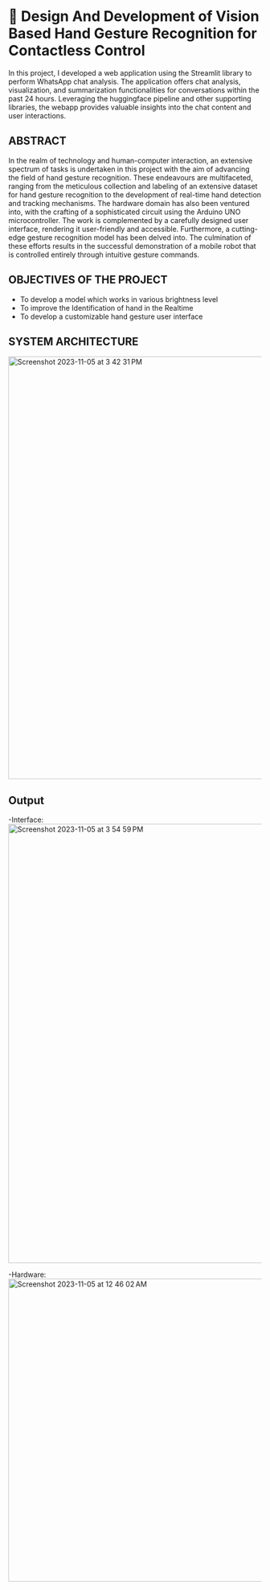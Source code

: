 
# 👋 Design And Development of Vision Based Hand Gesture Recognition for Contactless Control

In this project, I developed a web application using the Streamlit library to perform WhatsApp chat analysis. The application offers chat analysis, visualization, and summarization functionalities for conversations within the past 24 hours. Leveraging the huggingface pipeline and other supporting libraries, the webapp provides valuable insights into the chat content and user interactions.


## ABSTRACT

In the realm of technology and human-computer interaction, an extensive spectrum of tasks is undertaken in this project with the aim of advancing the field of hand gesture recognition. These endeavours are multifaceted, ranging from the meticulous collection and labeling of an extensive dataset for hand gesture recognition to the development of real-time hand detection and tracking mechanisms. The hardware domain has also been ventured into, with the crafting of a sophisticated circuit using the Arduino UNO microcontroller. The work is complemented by a carefully designed user interface, rendering it user-friendly and accessible. Furthermore, a cutting-edge gesture recognition model has been delved into. The culmination of these efforts results in the successful demonstration of a mobile robot that is controlled entirely through intuitive gesture commands. 


## OBJECTIVES OF THE PROJECT
-	To develop a model which works in various brightness level
-	To improve the Identification of hand in the Realtime
-	To develop a customizable hand gesture user interface

## SYSTEM ARCHITECTURE
<img width="840" alt="Screenshot 2023-11-05 at 3 42 31 PM" src="https://github.com/Smith-S-S/Design-And-Development-of-Vision-Based-Hand-Gesture-Recognition-for-Contactless-Control/assets/80092760/c501ad75-daf5-47f0-8ff0-e2209cd08cbf">

## Output

-Interface:
<img width="873" alt="Screenshot 2023-11-05 at 3 54 59 PM" src="https://github.com/Smith-S-S/Design-And-Development-of-Vision-Based-Hand-Gesture-Recognition-for-Contactless-Control/assets/80092760/0fb71edf-1854-4cbe-94c9-c4d59fe74cb6">

-Hardware:
<img width="602" alt="Screenshot 2023-11-05 at 12 46 02 AM" src="https://github.com/Smith-S-S/Design-And-Development-of-Vision-Based-Hand-Gesture-Recognition-for-Contactless-Control/assets/80092760/fe4e393b-91bb-4108-b2a7-78fb6351953b">


